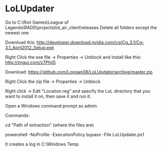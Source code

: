 LoLUpdater
==========

Go to C:\Riot Games\League of Legends\RADS\projects\lol_air_client\releases
Delete all folders except the newest one

Download this: http://developer.download.nvidia.com/cg/Cg_3.1/Cg-3.1_April2012_Setup.exe

Right Click the exe file -> Properties -> Unblock
and install like this: http://imgur.com/z7PhjiS

Download: https://github.com/Loggan08/LoLUpdater/archive/master.zip

Right Click the zip file -> Properties -> Unblock

Right click -> Edit "Location.reg" and specify the LoL directory that you want to install it on, then save it and run it.

Open a Windows command prompt as admin

Commands:

cd "Path of extraction" (where the files are)

powershell -NoProfile -ExecutionPolicy bypass -File LoLUpdater.ps1

It creates a log in C:\Windows Temp